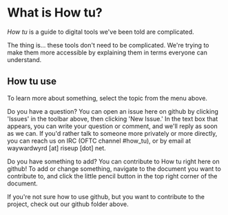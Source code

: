 [//]: # (how_tu README.md)

# What is How tu?

_How tu_ is a guide to digital tools we've been told are complicated.

[//]: # (/ES/
_How tu_ es...)

[//]: # (/FR/
_How tu_ c'est...)

The thing is... these tools don't need to be complicated. We're trying to make them more accessible by explaining them in terms everyone can understand.

[//]: # (/ES/
La verdad es que estas cosas no tienen que ser complicadas. Nosotrxs queremos hacerlas mas accesibles.)

## How tu use

To learn more about something, select the topic from the menu above. 

Do you have a question? You can open an issue here on github by clicking 'Issues' in the toolbar above, then clicking 'New Issue.' In the text box that appears, you can write your question or comment, and we'll reply as soon as we can.
If you'd rather talk to someone more privately or more directly, you can reach us on IRC (OFTC channel #how_tu), or by email at waywardwyrd [at] riseup [dot] net.

Do you have something to add? You can contribute to How tu right here on github!
To add or change something, navigate to the document you want to contribute to, and click the little pencil button in the top right corner of the document. 

If you're not sure how to use github, but you want to contribute to the project, check out our github folder above. 
 

 




